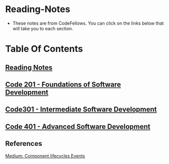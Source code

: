 # Reading-Notes
- These notes are from CodeFellows. You can click on the links below that will take you to each section.

# Table Of Contents

## [Reading Notes](https://github.com/zaratr/zaratr.github.io/tree/main/reading-notes)

## [Code 201 - Foundations of Software Development](https://github.com/zaratr/zaratr.github.io/blob/main/reading-notes/Code%20201%20-%20Foundations%20of%20Software%20Development.md)

## [Code301 - Intermediate Software Development](https://github.com/zaratr/zaratr.github.io/blob/main/reading-notes/Code%20301%20-%20Intermediate%20Software%20Development.md)

## [Code 401 - Advanced Software Development](https://github.com/zaratr/zaratr.github.io/blob/main/reading-notes/Code%20401%20-%20Advanced%20Software%20Development.md)


## References
[Medium: Component lifecycles Events](https://medium.com/@joshuablankenshipnola/react-component-lifecycle-events-cb77e670a093)
